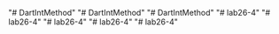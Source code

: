 "# DartIntMethod" 
"# DartIntMethod" 
"# DartIntMethod" 
"# lab26-4" 
"# lab26-4" 
"# lab26-4" 
"# lab26-4" 
"# lab26-4" 
